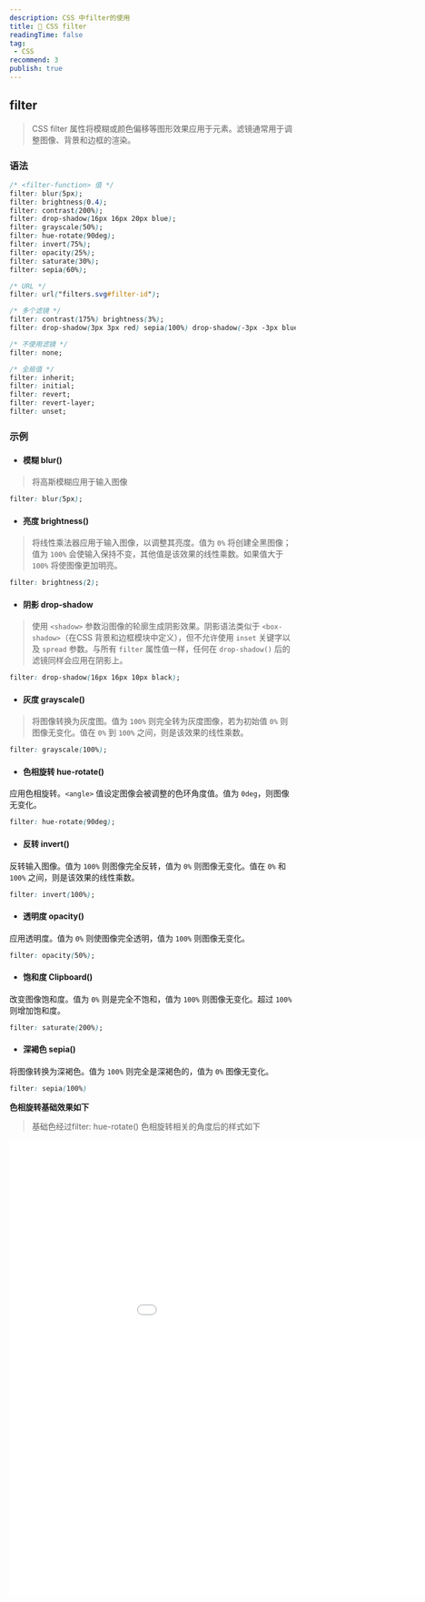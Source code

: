 ```yaml
---
description: CSS 中filter的使用
title: 🔧 CSS filter
readingTime: false
tag:
 - CSS
recommend: 3
publish: true
---
```


## filter

> CSS filter 属性将模糊或颜色偏移等图形效果应用于元素。滤镜通常用于调整图像、背景和边框的渲染。  

### 语法

```css
/* <filter-function> 值 */
filter: blur(5px);
filter: brightness(0.4);
filter: contrast(200%);
filter: drop-shadow(16px 16px 20px blue);
filter: grayscale(50%);
filter: hue-rotate(90deg);
filter: invert(75%);
filter: opacity(25%);
filter: saturate(30%);
filter: sepia(60%);

/* URL */
filter: url("filters.svg#filter-id");

/* 多个滤镜 */
filter: contrast(175%) brightness(3%);
filter: drop-shadow(3px 3px red) sepia(100%) drop-shadow(-3px -3px blue);

/* 不使用滤镜 */
filter: none;

/* 全局值 */
filter: inherit;
filter: initial;
filter: revert;
filter: revert-layer;
filter: unset;

```

### 示例

- #### **模糊** blur() 

> 将高斯模糊应用于输入图像

```css
filter: blur(5px);
```

- #### **亮度** brightness() 

> 将线性乘法器应用于输入图像，以调整其亮度。值为 `0%` 将创建全黑图像；值为 `100%` 会使输入保持不变，其他值是该效果的线性乘数。如果值大于 `100%` 将使图像更加明亮。

```css
filter: brightness(2);
```

- #### **阴影** drop-shadow

> 使用 `<shadow>` 参数沿图像的轮廓生成阴影效果。阴影语法类似于 `<box-shadow>`（在CSS 背景和边框模块中定义），但不允许使用 `inset` 关键字以及 `spread` 参数。与所有 `filter` 属性值一样，任何在 `drop-shadow()` 后的滤镜同样会应用在阴影上。

```css
filter: drop-shadow(16px 16px 10px black);
```

- #### 灰度 grayscale()

> 将图像转换为灰度图。值为 `100%` 则完全转为灰度图像，若为初始值 `0%` 则图像无变化。值在 `0%` 到 `100%` 之间，则是该效果的线性乘数。

```css
filter: grayscale(100%);
```

- #### 色相旋转 hue-rotate()

应用色相旋转。`<angle>` 值设定图像会被调整的色环角度值。值为 `0deg`，则图像无变化。

```css
filter: hue-rotate(90deg);
```

- #### 反转 invert()

反转输入图像。值为 `100%` 则图像完全反转，值为 `0%` 则图像无变化。值在 `0%` 和 `100%` 之间，则是该效果的线性乘数。

```css
filter: invert(100%);
```

- #### 透明度 opacity()

应用透明度。值为 `0%` 则使图像完全透明，值为 `100%` 则图像无变化。

```css
filter: opacity(50%);
```

- #### 饱和度 Clipboard()

改变图像饱和度。值为 `0%` 则是完全不饱和，值为 `100%` 则图像无变化。超过 `100%` 则增加饱和度。

```css
filter: saturate(200%);
```

- #### 深褐色 sepia()

将图像转换为深褐色。值为 `100%` 则完全是深褐色的，值为 `0%` 图像无变化。

```css
filter: sepia(100%)
```
**色相旋转基础效果如下**

> 基础色经过filter: hue-rotate() 色相旋转相关的角度后的样式如下

<iframe width="1050" height="800" src="/my-blog/filter.html" style="border: 0"></iframe>




